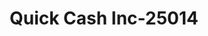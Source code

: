 ---
f_zip-code: 81101
f_state-code: CO
title: Quick Cash Inc-25014
f_phone: 719-587-3132
f_city-only: Alamosa
f_address: 1435 Main Street Alamosa
f_location-unique-id: '25014'
slug: quick-cash-inc-25014
updated-on: '2024-05-30T13:46:58.046Z'
created-on: '2024-05-30T13:36:59.803Z'
published-on: '2024-05-30T13:54:32.469Z'
f_city-state: cms/city/alamosa-co.md
f_company: cms/company/quick-cash-inc.md
f_state: cms/state/colorado.md
layout: '[payday-loan].html'
tags: payday-loan
---
